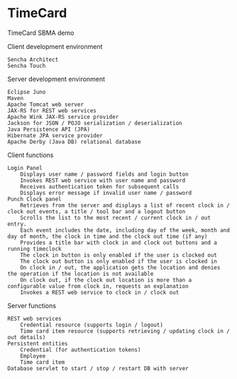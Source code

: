 TimeCard
========

TimeCard SBMA demo

Client development environment

    Sencha Architect
    Sencha Touch

Server development environment

    Eclipse Juno
    Maven
    Apache Tomcat web server
    JAX-RS for REST web services
    Apache Wink JAX-RS service provider
    Jackson for JSON / POJO serialization / deserialization
    Java Persistence API (JPA)
    Hibernate JPA service provider
    Apache Derby (Java DB) relational database

Client functions

    Login Panel
        Displays user name / password fields and login button
        Invokes REST web service with user name and password
        Receives authentication token for subsequent calls
        Displays error message if invalid user name / password
    Punch Clock panel
        Retrieves from the server and displays a list of recent clock in / clock out events, a title / tool bar and a logout button
        Scrolls the list to the most recent / current clock in / out entry.
        Each event includes the date, including day of the week, month and day of month, the clock in time and the clock out time (if any)
        Provides a title bar with clock in and clock out buttons and a running timeclock
        The clock in button is only enabled if the user is clocked out
        The clock out button is only enabled if the user is clocked in
        On clock in / out, the application gets the location and denies the operation if the location is not available
        On clock out, if the clock out location is more than a configurable value from clock in, requests an explanation
        Invokes a REST web service to clock in / clock out

Server functions

    REST web services
        Credential resource (supports login / logout)
        Time card item resource (supports retrieving / updating clock in / out details)
    Persistent entities
        Credential (for authentication tokens)
        Employee
        Time card item
    Database servlet to start / stop / restart DB with server
